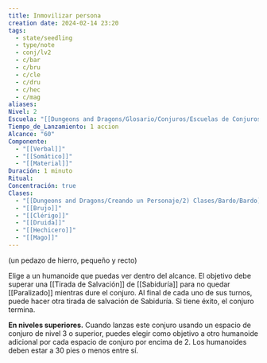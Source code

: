 ```yaml
---
title: Inmovilizar persona
creation date: 2024-02-14 23:20
tags:
  - state/seedling
  - type/note
  - conj/lv2
  - c/bar
  - c/bru
  - c/cle
  - c/dru
  - c/hec
  - c/mag
aliases: 
Nivel: 2
Escuela: "[[Dungeons and Dragons/Glosario/Conjuros/Escuelas de Conjuros/Encantamiento]]"
Tiempo_de_Lanzamiento: 1 accion
Alcance: "60"
Componente:
  - "[[Verbal]]"
  - "[[Somático]]"
  - "[[Material]]"
Duración: 1 minuto
Ritual: 
Concentración: true
Clases:
  - "[[Dungeons and Dragons/Creando un Personaje/2) Clases/Bardo/Bardo]]"
  - "[[Brujo]]"
  - "[[Clérigo]]"
  - "[[Druida]]"
  - "[[Hechicero]]"
  - "[[Mago]]"
---
```

(un pedazo de hierro, pequeño y recto)

Elige a un humanoide que puedas ver dentro del alcance. El objetivo debe superar una [[Tirada de Salvación]] de [[Sabiduría]] para no quedar [[Paralizado]] mientras dure el conjuro. Al final de cada uno de sus turnos, puede hacer otra tirada de salvación de Sabiduría. Si tiene éxito, el conjuro termina.

**En niveles superiores.** Cuando lanzas este conjuro usando un espacio de conjuro de nivel 3 o superior, puedes elegir como objetivo a otro humanoide adicional por cada espacio de conjuro por encima de 2. Los humanoides deben estar a 30 pies o menos entre sí.
